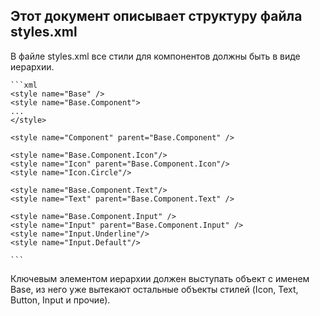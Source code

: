 ## Этот документ описывает структуру файла styles.xml

В файле styles.xml все стили для компонентов должны быть в виде иерархии.

```
​```xml
<style name="Base" />
<style name="Base.Component">
...
</style>

<style name="Component" parent="Base.Component" />

<style name="Base.Component.Icon"/>
<style name="Icon" parent="Base.Component.Icon"/>
<style name="Icon.Circle"/>

<style name="Base.Component.Text"/>
<style name="Text" parent="Base.Component.Text" />

<style name="Base.Component.Input" />
<style name="Input" parent="Base.Component.Input" />
<style name="Input.Underline"/>
<style name="Input.Default"/>

​```
```



Ключевым элементом иерархии должен выступать объект с именем Base, из него уже вытекают остальные объекты стилей (Icon, Text, Button, Input и прочие).



